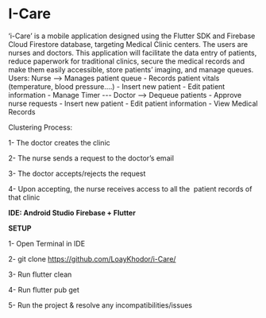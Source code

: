# I-Care

‘i-Care’ is a mobile application designed using the Flutter SDK and Firebase Cloud Firestore database, targeting Medical Clinic centers. The users are nurses and doctors. This application will facilitate the data entry of patients, reduce paperwork for traditional clinics, secure the medical  records and make them easily accessible, store patients’ imaging, and manage queues.
Users: Nurse --> Manages patient queue - Records patient vitals (temperature, blood pressure....) - Insert new patient - Edit patient information - Manage Timer ---
Doctor --> Dequeue patients - Approve nurse requests - Insert new patient - Edit patient information - View Medical Records 

Clustering Process: 

1- The doctor creates the clinic

2- The nurse sends a request to the doctor’s email

3- The doctor accepts/rejects the request

4- Upon accepting, the nurse receives access to all the  patient records of that clinic


**IDE: Android Studio**
**Firebase + Flutter**

**SETUP**

1- Open Terminal in IDE 

2- git clone https://github.com/LoayKhodor/i-Care/

3- Run flutter clean

4- Run flutter pub get

5- Run the project & resolve any incompatibilities/issues

